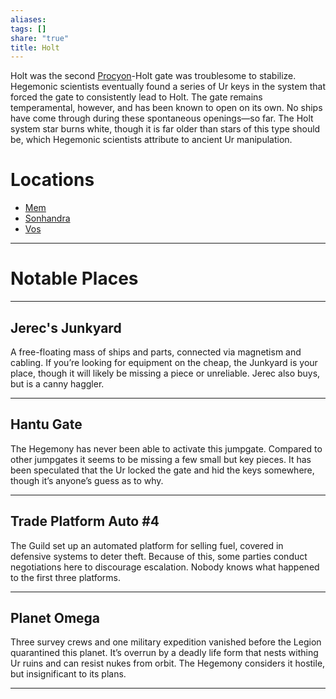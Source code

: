 ```yaml
---
aliases: 
tags: []
share: "true"
title: Holt
---
```

Holt was the second [Procyon](../index.md)-Holt gate was troublesome to stabilize. Hegemonic scientists eventually found a series of Ur keys in the system that forced the gate to consistently lead to Holt. The gate remains temperamental, however, and has been known to open on its own. No ships have come through during these spontaneous openings—so far. The Holt system star burns white, though it is far older than stars of this type should be, which Hegemonic scientists attribute to ancient Ur manipulation.

# Locations

- [Mem](./Mem.md)
- [Sonhandra](./Sonhandra.md)
- [Vos](./Vos.md)

---

# Notable Places

---

## Jerec's Junkyard 

A free-floating mass of ships and parts, connected via magnetism and cabling. If you’re looking for equipment on the cheap, the Junkyard is your place, though it will likely be missing a piece or unreliable. Jerec also buys, but is a canny haggler.

---

## Hantu Gate 

The Hegemony has never been able to activate this jumpgate. Compared to other jumpgates it seems to be missing a few small but key pieces. It has been speculated that the Ur locked the gate and hid the keys somewhere, though it’s anyone’s guess as to why.

---

## Trade Platform Auto #4 

The Guild set up an automated platform for selling fuel, covered in defensive systems to deter theft. Because of this, some parties conduct negotiations here to discourage escalation. Nobody knows what happened to the first three platforms.

---

## Planet Omega

Three survey crews and one military expedition vanished before the Legion quarantined this planet. It’s overrun by a deadly life form that nests withing Ur ruins and can resist nukes from orbit. The Hegemony considers it hostile, but insignificant to its plans.

---
